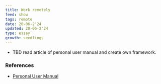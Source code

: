 ```yaml
---
title: Work remotely
feed: show
tags: remote
date: 20-06-2'24
updated: 20-06-2'24
type: essay
growth: seedlings
---
```


- TBD read article of personal user manual and create own framework.
### References

- [Personal User Manual](https://futureforum.com/2022/07/15/personal-user-manual/)

